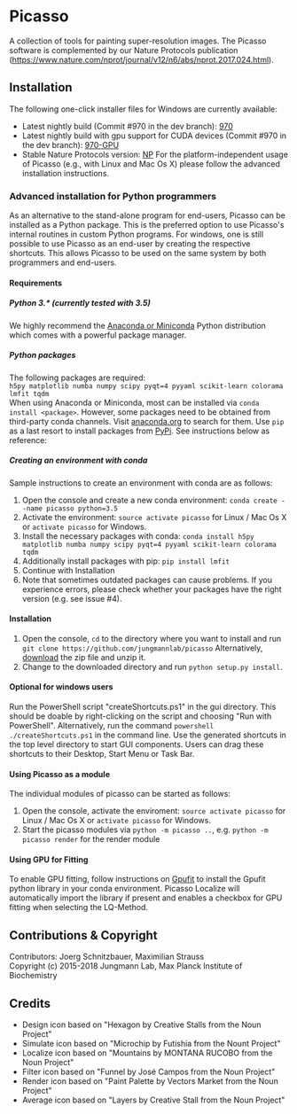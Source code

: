 # Picasso
A collection of tools for painting super-resolution images. The Picasso software is complemented by our Nature Protocols publication (https://www.nature.com/nprot/journal/v12/n6/abs/nprot.2017.024.html).

## Installation
The following one-click installer files for Windows are currently available:
* Latest nightly build (Commit #970 in the dev branch): [970](http://bit.ly/2Eq8ZCZ)
* Latest nightly build with gpu support for CUDA devices (Commit #970 in the dev branch): [970-GPU](http://bit.ly/2IzHQzS)
* Stable Nature Protocols version: [NP](http://bit.ly/2IAwtYD)
For the platform-independent usage of Picasso (e.g., with Linux and Mac Os X) please follow the advanced installation instructions.

### Advanced installation for Python programmers
As an alternative to the stand-alone program for end-users, Picasso can be installed as a Python package. This is the preferred option to use Picasso's internal routines in custom Python programs. For windows, one is still possible to use Picasso as an end-user by creating the respective shortcuts. This allows Picasso to be used on the same system by both programmers and end-users.

#### Requirements

##### Python 3.* (currently tested with 3.5)  
We highly recommend the [Anaconda or Miniconda](https://www.continuum.io/downloads) Python distribution which comes with a powerful package manager.

##### Python packages
The following packages are required:  
`h5py matplotlib numba numpy scipy pyqt=4 pyyaml scikit-learn colorama lmfit tqdm`  
When using Anaconda or Miniconda, most can be installed via `conda install <package>`. However, some packages need to be obtained from third-party conda channels. Visit [anaconda.org](anaconda.org) to search for them. Use `pip`  as a last resort to install packages from [PyPi](https://pypi.python.org/pypi). See instructions below as reference:

##### Creating an environment with conda
Sample instructions to create an environment with conda are as follows:
1. Open the console and create a new conda environment: `conda create --name picasso python=3.5`
2. Activate the environment: `source activate picasso` for Linux / Mac Os X or `activate picasso` for Windows.
3. Install the necessary packages with conda: `conda install h5py matplotlib numba numpy scipy pyqt=4 pyyaml scikit-learn colorama tqdm`
4. Additionally install packages with pip: `pip install lmfit`
5. Continue with Installation
6. Note that sometimes outdated packages can cause problems. If you experience errors, please check whether your packages have the right version (e.g. see issue #4).

#### Installation
1. Open the console, `cd` to the directory where you want to install and run
`git clone https://github.com/jungmannlab/picasso`
Alternatively, [download](https://github.com/jungmannlab/picasso/archive/master.zip) the zip file and unzip it.
2. Change to the downloaded directory and run `python setup.py install`.

#### Optional for windows users
Run the PowerShell script "createShortcuts.ps1" in the gui directory.
This should be doable by right-clicking on the script and choosing "Run with PowerShell". Alternatively, run the command `powershell ./createShortcuts.ps1` in the command line. Use the generated shortcuts in the top level directory to start GUI components. Users can drag these shortcuts to their Desktop, Start Menu or Task Bar.

#### Using Picasso as a module
The individual modules of picasso can be started as follows:
1. Open the console, activate the enviroment: `source activate picasso` for Linux / Mac Os X or `activate picasso` for Windows.
2. Start the picasso modules via `python -m picasso ..`, e.g. `python -m picasso render` for the render module

#### Using GPU for Fitting
To enable GPU fitting, follow instructions on [Gpufit](https://github.com/gpufit/Gpufit) to install the Gpufit python library in your conda environment. Picasso Localize will automatically import the library if present and enables a checkbox for GPU fitting when selecting the LQ-Method.

## Contributions & Copyright
Contributors: Joerg Schnitzbauer, Maximilian Strauss  
Copyright (c) 2015-2018 Jungmann Lab, Max Planck Institute of Biochemistry

## Credits
- Design icon based on "Hexagon by Creative Stalls from the Noun Project"
- Simulate icon based on "Microchip by Futishia from the Nount Project"
- Localize icon based on "Mountains by MONTANA RUCOBO from the Noun Project"
- Filter icon based on "Funnel by José Campos from the Noun Project"
- Render icon based on "Paint Palette by Vectors Market from the Noun Project"
- Average icon based on "Layers by Creative Stall from the Noun Project"
